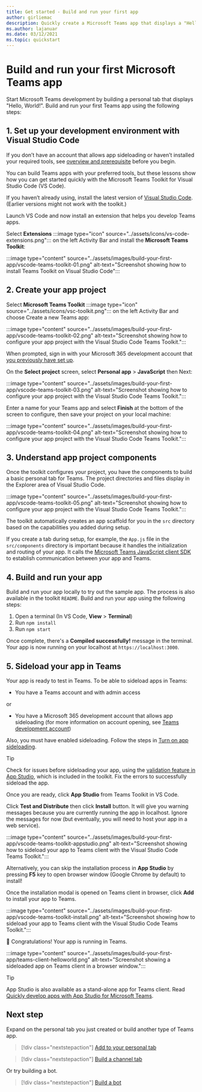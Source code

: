 ```yaml
---
title: Get started - Build and run your first app
author: girliemac
description: Quickly create a Microsoft Teams app that displays a "Hello, World!" message using the Microsoft Teams Toolkit.
ms.author: lajanuar
ms.date: 03/12/2021
ms.topic: quickstart
---
```

# Build and run your first Microsoft Teams app

Start Microsoft Teams development by building a personal tab that displays "Hello, World!".
Build and run your first Teams app using the following steps:

## 1. Set up your development environment with Visual Studio Code

If you don’t have an account that allows app sideloading or haven’t installed your required tools, see [overview and prerequisite](../build-first-app-overview) before you begin.  

You can build Teams apps with your preferred tools, but these lessons show how you can get started quickly with the Microsoft Teams Toolkit for Visual Studio Code (VS Code).  

If you haven’t already using, install the latest version of [Visual Studio Code](https://code.visualstudio.com/download). (Earlier versions might not work with the toolkit.) 

Launch VS Code and now install an extension that helps you develop Teams apps.  

Select **Extensions** :::image type="icon" source="../assets/icons/vs-code-extensions.png"::: on the left Activity Bar and install the **Microsoft Teams Toolkit**: 

:::image type="content" source="../assets/images/build-your-first-app/vscode-teams-toolkit-01.png" alt-text="Screenshot showing how to install Teams Toolkit on Visual Studio Code":::


## 2. Create your app project

Select **Microsoft Teams Toolkit** :::image type="icon" source="../assets/icons/vsc-toolkit.png"::: on the left Activity Bar and choose Create a new Teams app: 

:::image type="content" source="../assets/images/build-your-first-app/vscode-teams-toolkit-02.png" alt-text="Screenshot showing how to configure your app project with the Visual Studio Code Teams Toolkit.":::

When prompted, sign in with your Microsoft 365 development account that [you previously have set up](../build-your-first-app/build-first-app-overview#set-up-your-development-account). 

On the **Select project** screen, select **Personal app** > **JavaScript** then Next: 

:::image type="content" source="../assets/images/build-your-first-app/vscode-teams-toolkit-03.png" alt-text="Screenshot showing how to configure your app project with the Visual Studio Code Teams Toolkit.":::

Enter a name for your Teams app and select **Finish** at the bottom of the screen to configure, then save your project on your local machine: 

:::image type="content" source="../assets/images/build-your-first-app/vscode-teams-toolkit-04.png" alt-text="Screenshot showing how to configure your app project with the Visual Studio Code Teams Toolkit.":::

## 3. Understand app project components

Once the toolkit configures your project, you have the components to build a basic personal tab for Teams. The project directories and files display in the Explorer area of Visual Studio Code. 

:::image type="content" source="../assets/images/build-your-first-app/vscode-teams-toolkit-05.png" alt-text="Screenshot showing how to configure your app project with the Visual Studio Code Teams Toolkit.":::

The toolkit automatically creates an app scaffold for you in the `src` directory based on the capabilities you added during setup. 

If you create a tab during setup, for example, the `App.js` file in the `src/components` directory is important because it handles the initialization and routing of your app. It calls the [Microsoft Teams JavaScript client SDK](https://docs.microsoft.com/en-us/microsoftteams/platform/tabs/how-to/using-teams-client-sdk) to establish communication between your app and Teams. 

## 4. Build and run your app

Build and run your app locally to try out the sample app. The process is also available in the toolkit `README`. Build and run your app using the following steps: 

1. Open a terminal (In VS Code, **View** > **Terminal**)  
1. Run `npm install`
1. Run `npm start`

Once complete, there's a **Compiled successfully!** message in the terminal. Your app is now running on your localhost at `https://localhost:3000`. 


## 5. Sideload your app in Teams

Your app is ready to test in Teams. To be able to sideload apps in Teams: 

* You have a Teams account and with admin access 

or

* You have a Microsoft 365 development account that allows app sideloading (for more information on account opening, see [Teams development account](../build-first-app-overview#set-up-your-development-account)) 

Also, you must have enabled sideloading. Follow the steps in [Turn on app sideloading](../concepts/build-and-test/prepare-your-o365-tenant#enable-custom-teams-apps-and-turn-on-custom-app-uploading). 

> [!TIP]
> Check for issues before sideloading your app, using the [validation feature in App Studio](../concepts/deploy-and-publish/appsource/prepare/submission-checklist.md#teams-app-validation-tool), which is included in the toolkit. Fix the errors to successfully sideload the app.

Once you are ready, click **App Studio** from Teams Toolkit in VS Code.  

Click **Test and Distribute** then click **Install** button. It will give you warning messages because you are currently running the app in localhost. Ignore the messages for now (but eventually, you will need to host your app in a web service).  

:::image type="content" source="../assets/images/build-your-first-app/vscode-teams-toolkit-appstudio.png" alt-text="Screenshot showing how to sideload your app to Teams client with the Visual Studio Code Teams Toolkit.":::

Alternatively, you can skip the installation process in **App Studio** by pressing **F5** key to open browser window (Google Chrome by default) to install! 

Once the installation modal is opened on Teams client in browser, click **Add** to install your app to Teams. 

:::image type="content" source="../assets/images/build-your-first-app/vscode-teams-toolkit-install.png" alt-text="Screenshot showing how to sideload your app to Teams client with the Visual Studio Code Teams Toolkit.":::

🎉 Congratulations! Your app is running in Teams.

:::image type="content" source="../assets/images/build-your-first-app/teams-client-helloworld.png" alt-text="Screenshot showing a sideloaded app on Teams client in a browser window.":::

> [!TIP]
> App Studio is also available as a stand-alone app for Teams client. Read [Quickly develop apps with App Studio for Microsoft Teams](../concepts/build-and-test/app-studio-overview). 

## Next step

Expand on the personal tab you just created or build another type of Teams app.

> [!div class="nextstepaction"]
> [Add to your personal tab](../build-your-first-app/build-personal-tab.md)

> [!div class="nextstepaction"]
> [Build a channel tab](../build-your-first-app/build-channel-tab.md)

Or try building a bot. 

> [!div class="nextstepaction"]
> [Build a bot](../build-your-first-app/build-bot.md)
